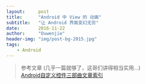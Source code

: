 ```yaml
---
layout:     post
title:      "Android 中 View 的 动画"
subtitle:   "让 Android 界面变幻无穷"
date:       2016-11-22
author:     "Ouwenjie"
header-img: "img/post-bg-2015.jpg"
tags:
    - Android
---
```


>参考文章   (几乎一篇就够了，这哥们讲得相当实用...)   
[Android自定义控件三部曲文章索引](http://blog.csdn.net/harvic880925/article/details/50995268)   

